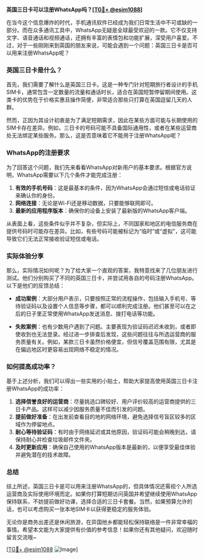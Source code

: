 **英国三日卡可以注册WhatsApp吗？[[TG💪+ @esim1088](https://t.me/s/esim1088)]**

在当今这个信息爆炸的时代，手机通讯软件已经成为我们日常生活中不可或缺的一部分。而在众多通讯工具中，WhatsApp无疑是全球最受欢迎的一款。它不仅支持文字、语音通话和视频通话，还拥有丰富的表情包和功能扩展，深受用户喜爱。不过，对于一些刚刚来到英国的朋友来说，可能会遇到一个问题：英国三日卡是否可以用来注册WhatsApp呢？

### 英国三日卡是什么？

首先，我们需要了解什么是英国三日卡。这是一种专门针对短期旅行者设计的手机SIM卡，通常包含一定数量的流量和通话时长，适合在英国短暂停留期间使用。这类卡的优势在于价格实惠且操作简便，非常适合那些只打算在英国逗留几天的人群。

然而，正因为其设计初衷是为了满足短期需求，因此在某些方面可能与长期使用的SIM卡存在差异。例如，三日卡的号码可能不具备国际通用性，或者在某些运营商处无法绑定某些服务。那么，这是否意味着它不能用于注册WhatsApp呢？

### WhatsApp的注册要求

为了回答这个问题，我们先来看看WhatsApp对新用户的基本要求。根据官方说明，WhatsApp需要以下几个条件才能完成注册：

1. **有效的手机号码**：这是最基本的条件，因为WhatsApp会通过短信或电话验证来确认你的身份。
2. **网络连接**：无论是Wi-Fi还是移动数据，只要能够联网即可。
3. **最新的应用程序版本**：确保你的设备上安装了最新版的WhatsApp客户端。

从表面上看，这些条件似乎并不复杂，但实际上，不同国家和地区的电信服务商在提供号码时可能存在差异。比如，有些号码可能被标记为“临时”或“虚拟”，这可能导致它们无法正常接收验证短信或电话。

### 实际体验分享

那么，实际情况如何呢？为了给大家一个直观的答案，我特意找来了几位朋友进行测试。他们分别购买了不同的英国三日卡，并尝试用各自的号码注册WhatsApp。以下是他们的反馈总结：

- **成功案例**：大部分用户表示，只要按照正常的流程操作，包括输入手机号、等待验证码以及设置个人信息等步骤，都可以顺利完成注册。他们甚至可以在之后的日子里正常使用WhatsApp发送消息、拨打电话等功能。
  
- **失败案例**：也有少数用户遇到了问题。主要表现为验证码迟迟未收到，或者即使收到也无法登录。经过进一步排查后发现，这些问题往往与所选运营商的服务质量有关。例如，某款三日卡虽然价格便宜，但信号覆盖范围有限，尤其是在偏远地区时更容易出现网络不稳定的情况。

### 如何提高成功率？

基于上述分析，我们可以得出一些实用的小贴士，帮助大家提高使用英国三日卡注册WhatsApp的成功率：

1. **选择信誉良好的运营商**：尽量挑选口碑较好、用户评价较高的运营商提供的三日卡产品。这样可以减少因服务质量不佳而引发的问题。
2. **提前做好准备**：在出发前查看目的地的网络环境，避免选择信号盲区较多的区域作为停留地点。
3. **耐心等待验证码**：有时由于网络延迟或其他原因，验证码可能会稍晚到达，请保持耐心并检查垃圾邮件文件夹。
4. **及时更新应用**：确保自己使用的WhatsApp版本是最新的，以便享受最佳体验并避免潜在的技术故障。

### 总结

综上所述，英国三日卡是可以用来注册WhatsApp的，但具体情况还需视个人所选运营商及实际使用环境而定。如果你打算短期访问英国并希望继续使用WhatsApp保持联系，不妨提前做好功课，选择合适的三日卡套餐。当然，如果预算允许的话，也可以考虑购买一张本地SIM卡以获得更稳定的服务体验。

无论你是商务出差还是休闲旅游，在异国他乡都能轻松保持联络是一件非常幸福的事情。希望本文能为大家提供有价值的参考信息！如果你还有其他疑问，欢迎随时留言交流哦~

[[TG💪+ @esim1088](https://t.me/s/esim1088) ![Image](https://i.postimg.cc/4NQfJmqS/Snipaste-2025-05-13-00-14-12.png)]